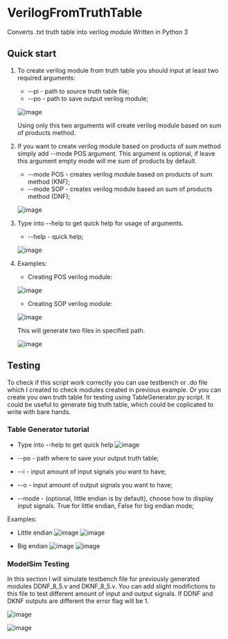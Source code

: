 # VerilogFromTruthTable
Converts .txt truth table into verilog module 
Written in Python 3

## Quick start
1) To create verilog module from truth table you should input at least two required arguments:

    * --pi - path to source truth table file;
    * --po - path to save output verilog module;
    
    ![image](https://user-images.githubusercontent.com/32493975/97477721-a6221500-1958-11eb-804d-1a8676cab986.png)
    
    Using only this two arguments will create verilog module based on sum of products method.
    
 2) If you want to create verilog module based on products of sum method simply add --mode POS argument. This argument is optional, if leave this argument empty mode will me sum of products by default.
    * --mode POS - creates verilog module based on products of sum method (KNF);
    * --mode SOP - creates verilog module based on sum of products method (DNF);
    
    ![image](https://user-images.githubusercontent.com/32493975/97478543-c4d4db80-1959-11eb-8041-bcb39ba3f10e.png)
  
 3) Type into --help to get quick help for usage of arguments.
    * --help - quick help;
    
    ![image](https://user-images.githubusercontent.com/32493975/97479061-7a079380-195a-11eb-99d2-77c8013a2b9d.png)
  
 4) Examples:
    * Creating POS verilog module:
    
    ![image](https://user-images.githubusercontent.com/32493975/97479791-4d07b080-195b-11eb-9877-60f331fb9c54.png)
    
    * Creating SOP verilog module:
    
    ![image](https://user-images.githubusercontent.com/32493975/97480041-92c47900-195b-11eb-8cf1-52e42fe227f4.png)
    
    This will generate two files in specified path.
    
    ![image](https://user-images.githubusercontent.com/32493975/97480335-ee8f0200-195b-11eb-9841-af2e9297c2ae.png)
    
 
## Testing
  
To check if this script work correctly you can use testbench or .do file which I created to check modules created in previous example. Or you can create you own truth table for testing using TableGenerator.py script. It could be useful to generate big truth table, which could be coplicated to write with bare hands.
  
### Table Generator tutorial

   * Type into --help to get quick help
   ![image](https://user-images.githubusercontent.com/32493975/97485995-847a5b00-1963-11eb-8232-66f89c94b896.png)
   
   * --po - path where to save your output truth table;
   * --i  - input amount of input signals you want to have;
   * --o  - input amount of output signals you want to have;
   * --mode - (optional, little endian is by default), choose how to display input signals. True for little endian, False for big endian mode;
   
   Examples:
   
   * Little endian
   ![image](https://user-images.githubusercontent.com/32493975/97485431-cc4cb280-1962-11eb-9644-b8b84ec5afac.png)
   ![image](https://user-images.githubusercontent.com/32493975/97484947-18e3be00-1962-11eb-97c3-72e74794d4ef.png)
   
   * Big endian
   ![image](https://user-images.githubusercontent.com/32493975/97485555-f605d980-1962-11eb-97f7-21f430d43e34.png)
   ![image](https://user-images.githubusercontent.com/32493975/97482355-bb9a3d80-195e-11eb-86a9-e75dd8724897.png)
   
   ### ModelSim Testing
   In this section I will simulate testbench file for previously generated modules DDNF_8_5.v and DKNF_8_5.v. You can add slight modifictions to this file to test different amount of input and output signals. If DDNF and DKNF outputs are different the error flag will be 1.
   
   ![image](https://user-images.githubusercontent.com/32493975/97494572-23588480-196f-11eb-87a4-ea3cc3eb6548.png)
   
   ![image](https://user-images.githubusercontent.com/32493975/97494623-353a2780-196f-11eb-9181-0950cf7b4be0.png)

